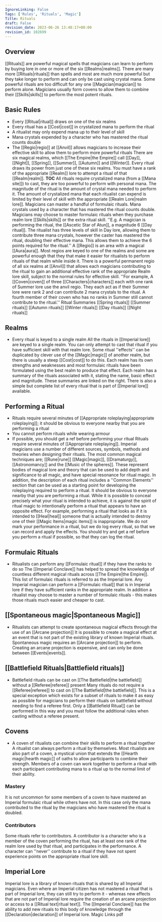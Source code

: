 ```yaml
---
IgnoreLinking: False
Tags: ['Rules', 'Rituals', 'Magic']
Title: Rituals
draft: False
revision_date: 2023-06-26 13:48:17+00:00
revision_id: 102699
---
```


## Overview
[[Rituals]] are powerful magical spells that magicians can learn to perform by buying lore in one or more of the six [[Realms|realms]]. There are many more [[Rituals|rituals]] than spells and most are much more powerful but they take longer to perform and can only be cast using crystal mana.
Some powerful rituals are too difficult for any one [[Magician|magician]] to perform alone. Magicians usually form covens to allow them to combine their [[Skills|skills]] to perform the most potent rituals.
## Basic Rules
* Every [[Ritual|ritual]] draws on one of the six realms
* Every ritual has a [[Cost|cost]] in crystalized mana to perform the ritual
* A ritualist may only expend mana up to their level of skill
* Mana crystals expended by a character who has mastered the ritual counts double
* The [[Regio|regio]] at [[Anvil]] allows magicians to increase their effective skill to allow them to perform more powerful rituals
There are six magical realms, which [[The Empire|the Empire]] call [[Day]], [[Night]], [[Spring]], [[Summer]], [[Autumn]] and [[Winter]]. Every ritual draws its power from just one of these six realms. You must have a rank of the appropriate [[Realm]] lore to attempt a ritual of that [[Realm|realm]].
__TOC__
All rituals require crystalized mana (from a [[Mana site]]) to cast, they are too powerful to perform with personal mana. The magnitude of the ritual is the amount of crystal mana needed to perform it. The amount of crystalized mana that each ritualist can expend is limited by their level of skill with the appropriate [[Realm Lore|realm lore]]. 
Magicians can master a handful of formulaic rituals. Mana crystals used by a character that has mastered the ritual counts double. Magicians may choose to master formulaic rituals when they purchase realm lore [[Skills|skills]] or the  extra ritual skill.
''E.g. A magician is performing the ritual, the [[Ascetic Star of Atun]], a magnitude 6 [[Day ritual]]. The ritualist has three levels of skill in Day lore, allowing them to contribute three mana crystals, however the caster has mastered the ritual, doubling their effective mana. This allows them to achieve the 6 points required for the ritual.''
A [[Regio]] is an area with a magical [[Aura|aura]]. Most regios are keyed to one of the realms and some are powerful enough that they that make it easier for ritualists to perform rituals of that realm while inside it. There is a powerful permanent regio of all six realms at [[Anvil]] that allows each magicians contributing to the ritual to gain an additional effective rank of the appropriate Realm lore skill, subject to the normal rules for effective skill.
''For example, A [[Coven|coven]] of three [[Characters|characters]] each with one rank of Summer lore use the anvil regio. They each act as if their Summer lore were rank 2 and can contribute 2 mana crystals to the ritual. A fourth member of their coven who has no ranks in Summer still cannot contribute to the ritual.''
Ritual Summaries
[[Spring rituals]]
[[Summer rituals]]
[[Autumn rituals]]
[[Winter rituals]]
[[Day rituals]]
[[Night rituals]]
## Realms
* Every ritual is keyed to a single realm
All the rituals in [[Imperial lore]] are keyed to a single realm. You can only attempt to cast that ritual if you have sufficient skill with that realm lore. Some ritual ''effects'' can be duplicated by clever use of the [[Magic|magic]] of another realm, but there is usually a steep [[Cost|cost]] to do this. Each realm has its own strengths and weaknesses and most formulaic rituals have been formulated using the best realm to produce that effect.
Each realm has a summary of the rituals associated with it, stating the name, basic effect and magnitude. These summaries are linked on the right. There is also a simple but complete list of every ritual that is part of [[Imperial lore]] available.
## Performing a Ritual
* Rituals require several minutes of [[Appropriate roleplaying|appropriate roleplaying]]; it should be obvious to everyone nearby that you are performing a ritual
* You cannot perform rituals while wearing armour
* If possible, you should get a ref before performing your ritual
Rituals require several minutes of [[Appropriate roleplaying]]. Imperial magicians use a number of different sources, symbols, methods and theories when designing their rituals. The most common magical techniques are; [[Rune|rune]] [[Magic|magic]], [[Dramaturgy]], [[Astronomancy]] and the [[Music of the spheres]]. These represent bodies of magical lore and theory that can be used to add depth and significance to all magic, and have special resonance for ritual magic. In addition, the description of each ritual includes a ''Common Elements'' section that can be used as a starting point for developing the roleplaying required to perform a ritual.
It should be obvious to everyone nearby that you are performing a ritual. While it is possible to conceal precisely what your ritual is intended to achieve, it is against the spirit of ritual magic to intentionally perform a ritual that appears to have an opposite effect. For example, performing a ritual that looks as if it is intended to [[Heal|heal]] someone that is actually intended to destroy one of their [[Magic Items|magic items]] is inappropriate.
We do not mark your performance in a ritual, but we do log every ritual, so that we can record and apply the effects. You should try and get a ref before you perform a ritual if possible, so that they can log the ritual.
## Formulaic Rituals
* Ritualists can perform any [[Formulaic ritual]] if they have the ranks to do so
The [[Imperial Conclave]] has helped to spread the knowledge of countless different magical rituals across [[The Empire|the Empire]]. This list of formulaic rituals is referred to as the Imperial lore. Any Imperial magician can perform a [[Formulaic ritual]] that is in Imperial lore if they have sufficient ranks in the appropriate realm. In addition a ritualist may choose to master a number of formulaic rituals - this makes those rituals much easier and cheaper to cast.
## [[Spontaneous magic|Spontaneous Magic]]
* Ritualists can attempt to create spontaneous magical effects through the use of an [[Arcane projection]]
It is possible to create a magical effect at an event that is not part of the existing library of known Imperial rituals. Spontaneous magic requires an [[Arcane projection]] to perform. Creating an arcane projection is expensive, and can only be done between [[Events|events]].
## [[Battlefield Rituals|Battlefield rituals]]
* Battlefield rituals can be cast on [[The Battlefield|the battlefield]] without a [[Referee|referee]] present
Many rituals do not require a [[Referee|referee]] to cast on [[The Battlefield|the battlefield]]. This is a special exception which exists for a subset of rituals to make it as easy as possible for magicians to perform their rituals on battlefield without needing to find a referee first. Only a [[Battlefield Ritual]] can be performed in this way and you must follow the additional rules when casting without a referee present.
## Covens
* A coven of ritualists can combine their skills to perform a ritual together
A ritualist can always perform a ritual by themselves. Most ritualists are also part of a coven, a mystical union that extends the [[Hearth magic|hearth magic]] of oaths to allow participants to combine their strength. 
Members of a coven can work together to perform a ritual with each participant contributing mana to a ritual up to the normal limit of their ability.
### Mastery
It is not uncommon for some members of a coven to have mastered an Imperial formulaic ritual while others have not. In this case only the mana contributed to the ritual by the magicians who have mastered the ritual is doubled.
### Contributors
Some rituals refer to contributors. A contributor is a character who is a member of the coven performing the ritual, has at least one rank of the realm lore used by that ritual, and participates in the performance.
A character can ''never'' contribute to a ritual if they have not spent experience points on the appropriate ritual lore skill.
## Imperial Lore
Imperial lore is a library of known rituals that is shared by all Imperial magicians. Even where an Imperial citizen has not mastered a ritual that is part of Imperial lore, they can still try to perform it - whereas new effects that are not part of Imperial lore require the creation of an arcane projection or access to a [[Ritual text|ritual text]]. The [[Imperial Conclave]] has the ability to add new rituals to this body of knowledge through the [[Declaration|declaration]] of Imperial lore.
Magic Links
pdf
